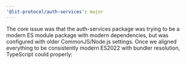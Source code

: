 ```yaml
---
'@lit-protocol/auth-services': major
---
```


The core issue was that the auth-services package was trying to be a modern ES module package with modern dependencies, but was configured with older CommonJS/Node.js settings. Once we aligned everything to be consistently modern ES2022 with bundler resolution, TypeScript could properly:
